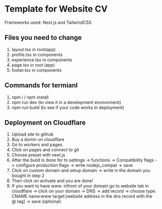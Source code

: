 # Template for Website CV 
Frameworks used: Next.js and TailwindCSS

## Files you need to change

1. layout.tsx in root(app)
2. profile.tsx in components
3. experience.tsx in components
4. page.tsx in root (app)
5. footer.tsx in components

## Commands for termianl

1. npm i / npm install
2. npm run dev (to view it in a development environment)
3. npm run build (to see if your code works in deployment)

## Deployment on Cloudflare

1. Upload site to github
2. Buy a domin on cloudflare
3. Go to workers and pages
4. Click on pages and connect to git
5. Choose preset with next.js
6. After the build is done for to settings -> functions -> Compatibility flags -> configure production flags -> write nodejs_compat -> save
7. Click on custom domain and setup domain -> write in the domain you bought in step 2
8. Then click on activate and you are done!
9. If you want to have www. infront of your domain go to website tab in cloudflare -> click on your domain -> DNS -> add record -> choose type: CNAME name:www target:[website address in the dns record with the @ tag] -> save (optional)
